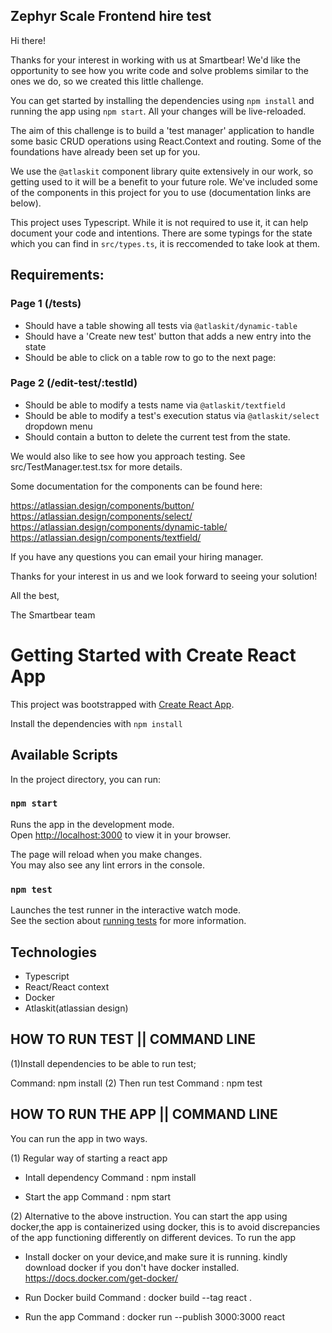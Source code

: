 ## Zephyr Scale Frontend hire test

Hi there!

Thanks for your interest in working with us at Smartbear! We'd like the opportunity to see how you write code and solve problems similar to the ones we do, so we created this little challenge.

You can get started by installing the dependencies using `npm install` and running the app using `npm start`. All your changes will be live-reloaded.

The aim of this challenge is to build a 'test manager' application to handle some basic CRUD operations using React.Context and routing. Some of the foundations have already been set up for you.

We use the `@atlaskit` component library quite extensively in our work, so getting used to it will be a benefit to your future role. We've included some of the components in this project for you to use (documentation links are below).

This project uses Typescript. While it is not required to use it, it can help document your code and intentions. There are some typings for the state which you can find in `src/types.ts`, it is reccomended to take look at them.

## Requirements:

### Page 1 (/tests)

- Should have a table showing all tests via `@atlaskit/dynamic-table`
- Should have a 'Create new test' button that adds a new entry into the state
- Should be able to click on a table row to go to the next page:

### Page 2 (/edit-test/:testId)

- Should be able to modify a tests name via `@atlaskit/textfield`
- Should be able to modify a test's execution status via `@atlaskit/select` dropdown menu
- Should contain a button to delete the current test from the state.

We would also like to see how you approach testing. See src/TestManager.test.tsx for more details.

Some documentation for the components can be found here:

https://atlassian.design/components/button/
https://atlassian.design/components/select/
https://atlassian.design/components/dynamic-table/
https://atlassian.design/components/textfield/

If you have any questions you can email your hiring manager.

Thanks for your interest in us and we look forward to seeing your solution!

All the best,

The Smartbear team

# Getting Started with Create React App

This project was bootstrapped with [Create React App](https://github.com/facebook/create-react-app).

Install the dependencies with `npm install`

## Available Scripts

In the project directory, you can run:

### `npm start`

Runs the app in the development mode.\
Open [http://localhost:3000](http://localhost:3000) to view it in your browser.

The page will reload when you make changes.\
You may also see any lint errors in the console.

### `npm test`

Launches the test runner in the interactive watch mode.\
See the section about [running tests](https://facebook.github.io/create-react-app/docs/running-tests) for more information.



 ## Technologies
 
 - Typescript
 - React/React context
 - Docker
 - Atlaskit(atlassian design)
 

## HOW TO RUN TEST || COMMAND LINE

 (1)Install dependencies to be able to run test;

 Command: npm install
 (2) Then run test
  Command : npm  test


## HOW TO RUN THE APP || COMMAND LINE
You can run the app in two ways.

(1) Regular way of starting a react app
  - Intall dependency
     Command :   npm install

   - Start the app
     Command :  npm start

(2) Alternative to the above instruction. You can start the app using docker,the app is containerized using
    docker, this is to avoid discrepancies of the app functioning differently on different devices.
   To run the app

   - Install docker on your device,and make sure it is running.
    kindly download docker if you don't have docker installed.
   https://docs.docker.com/get-docker/

   - Run Docker build
     Command : docker build --tag react .
   -  Run the app
     Command : docker run --publish 3000:3000 react
